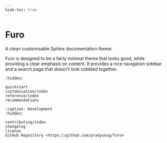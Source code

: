 ```yaml
---
hide-toc: true
---
```


# Furo

A clean customisable Sphinx documentation theme.

Furo is designed to be a fairly minimal theme that looks good, while providing a clear emphasis on content.
It provides a nice navigation sidebar and a search page that doesn't look cobbled together.

```{toctree}
:hidden:

quickstart
customisation/index
reference/index
recommendations
```

```{toctree}
:caption: Development
:hidden:

contributing/index
changelog
license
GitHub Repository <https://github.com/pradyunsg/furo>
```
